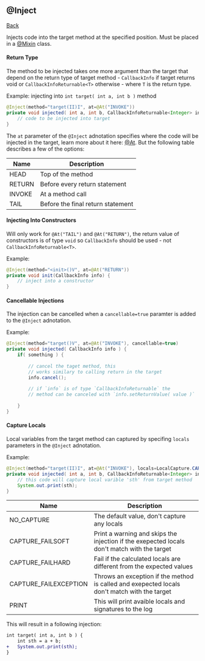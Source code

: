 ## @Inject
[Back](mixins.md)

Injects code into the target method at the specified position. Must be placed in a [@Mixin](mixin.md) class.

#### Return Type
The method to be injected takes one more argument than the target that depend on the return type of target method - `CallbackInfo` if target returns void or `CallbackInfoReturnable<T>` otherwise - where `T` is the return type.

Example: injecting into `int target( int a, int b )` method
```java
@Inject(method="target(II)I", at=@At("INVOKE"))
private void injected( int a, int b, CallbackInfoReturnable<Integer> info ) {
	// code to be injected into target
}
```

The `at` parameter of the `@Inject` adnotation specifies where the code will be injected in the target, learn more about it here: [@At](at.md). But the following table describes a few of the options: 

| Name | Description |
| --- | --- |
| HEAD | Top of the method |
| RETURN | Before every return statement |
| INVOKE | At a method call |
| TAIL |  Before the final return statement  |

#### Injecting Into Constructors
Will only work for `@At("TAIL")` and `@At("RETURN")`, the return value of constructors is of type `void` so `CallbackInfo` should be used - not `CallbackInfoReturnable<T>`.

Example:
```java
@Inject(method="<init>()V", at=@At("RETURN"))
private void init(CallbackInfo info) {
	// inject into a constructor
}
```

#### Cancellable Injections
The injection can be cancelled when a `cancellable=true` paramter is added to the `@Inject` adnotation.

Example:
```java
@Inject(method="target()V", at=@At("INVOKE"), cancellable=true)
private void injected( CallbackInfo info ) {
	if( something ) {
	
		// cancel the taget method, this
		// works similary to calling return in the target
		info.cancel();
		
		// if `info` is of type `CallbackInfoReturnable` the
		// method can be canceled with `info.setReturnValue( value )`
		
	}
}
```

#### Capture Locals
Local variables from the target method can captured by specifing `locals` parameters in the `@Inject` adnotation.

Example:
```java
@Inject(method="target(II)I", at=@At("INVOKE"), locals=LocalCapture.CAPTURE_FAILSOFT)
private void injected( int a, int b, CallbackInfoReturnable<Integer> info, int sth ) {
	// this code will capture local varible 'sth' from target method
	System.out.print(sth);
}
```

| Name | Description |
| --- | --- |
| NO_CAPTURE | The default value, don't capture any locals |
| CAPTURE_FAILSOFT | Print a warning and skips the injection if the exepected locals don't match with the target |
| CAPTURE_FAILHARD | Fail if the calculated locals are different from the expected values |
| CAPTURE_FAILEXCEPTION | Throws an exception if the method is called and exepected locals don't match with the target |
| PRINT | This will print avaible locals and signatures to the log |

This will result in a following injection:
```patch
int target( int a, int b ) {
	int sth = a + b;
+	System.out.print(sth);
}
```
